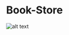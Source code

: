 # Book-Store

![alt text](https://github.com/[username]/[reponame]/blob/[branch]/image.jpg?raw=true)
